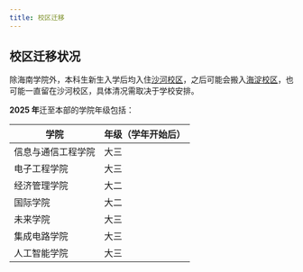 ```yaml
---
title: 校区迁移
---
```


## 校区迁移状况

除海南学院外，本科生新生入学后均入住[沙河校区](/沙河校区/沙河校区)，之后可能会搬入[海淀校区](/海淀校区/海淀校区)，也可能一直留在沙河校区，具体清况需取决于学校安排。

**2025 年**迁至本部的学院年级包括：

|学院 | 年级（学年开始后）|
|---|---|
|信息与通信工程学院 | 大三|
|电子工程学院 | 大三|
|经济管理学院 | 大二|
|国际学院 | 大二|
|未来学院 | 大三|
|集成电路学院 | 大三|
|人工智能学院 | 大三|
